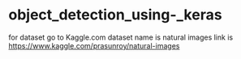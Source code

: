 # object_detection_using-_keras
for dataset go to Kaggle.com 
dataset name is natural images link is https://www.kaggle.com/prasunroy/natural-images
